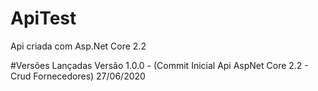 # ApiTest
Api criada com Asp.Net Core 2.2

#Versões Lançadas
Versão 1.0.0 - (Commit Inicial Api AspNet Core 2.2 - Crud Fornecedores)  27/06/2020
